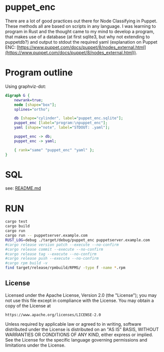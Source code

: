 # puppet_enc
There are a lot of good practices out there for Node Classifying in Puppet. These methods all are based on scripts in any language. I was learning to program in Rust and the thought came to my mind to develop a program, that makes use of a database (at first sqlite3, but why not extending to puppetdb?) and output to stdout the required yaml (explanation on Puppet ENC: [https://www.puppet.com/docs/puppet/8/nodes_external.html](https://www.puppet.com/docs/puppet/8/nodes_external.html)). 

# Program outline
Using graphviz-dot:
```dot
digraph G {
    newrank=true;
    node [shape="box"];
    splines="ortho";

    db [shape="cylinder", label="puppet_enc.sqlite"];
    puppet_enc [label="program:\npuppet_enc"];
    yaml [shape="note", label="STDOUT: .yaml"];

    puppet_enc -> db;
    puppet_enc -> yaml;

    { rank="same" "puppet_enc" "yaml" };
}
```

# SQL
see: [README.md](db/README.md)

# RUN
```bash
cargo test
cargo build
cargo run
cargo run -- puppetserver.example.com
RUST_LOG=debug ./target/debug/puppet_enc puppetserver.example.com
#cargo release version patch --execute --no-confirm
#cargo release commit --execute --no-confirm
#cargo release tag --execute --no-confirm
#cargo release push --execute --no-confirm
#cargo rpm build -v
find target/release/rpmbuild/RPMS/ -type f -name *.rpm
```

## License

Licensed under the Apache License, Version 2.0 (the "License");
you may not use this file except in compliance with the License.
You may obtain a copy of the License at

    https://www.apache.org/licenses/LICENSE-2.0

Unless required by applicable law or agreed to in writing, software
distributed under the License is distributed on an "AS IS" BASIS,
WITHOUT WARRANTIES OR CONDITIONS OF ANY KIND, either express or implied.
See the License for the specific language governing permissions and
limitations under the License.
